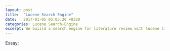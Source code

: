 ```yaml
---
layout: post
title:  "Lucene Search Engine"
date:   2017-01-05 05:05:20 +0320
categories: Lucene Search-Engine
excerpt: We buiild a search engine for literature review with lucene library, with friendly interface and functional framework. And I really hope one day it can surpass Google and Baidu. <br> <img src="/assets/img/sanshuai.png" height="320" width="480">
---
```


Essay:

<object data="/assets/work/search_engine.pdf" width="1000" height="1150" type='application/pdf'/>


[jekyll-docs]: https://jekyllrb.com/docs/home
[jekyll-gh]:   https://github.com/jekyll/jekyll
[jekyll-talk]: https://talk.jekyllrb.com/